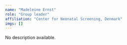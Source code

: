 ```yaml
---
name: "Madeleine Ernst"
role: "Group leader"
affiliation: "Center for Neonatal Screening, Denmark"
imgs: []
---
```

No description available.